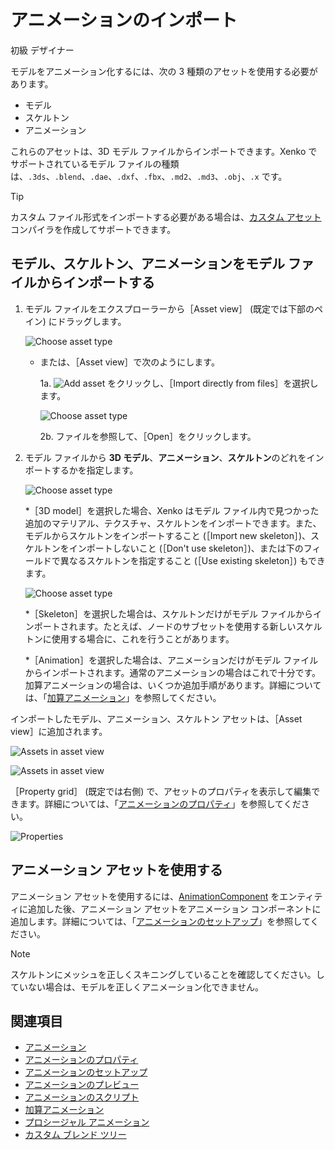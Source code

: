 # アニメーションのインポート

<span class="label label-doc-level">初級</span>
<span class="label label-doc-audience">デザイナー</span>

モデルをアニメーション化するには、次の 3 種類のアセットを使用する必要があります。

* モデル
* スケルトン
* アニメーション

これらのアセットは、3D モデル ファイルからインポートできます。Xenko でサポートされているモデル ファイルの種類は、``.3ds``、``.blend``、``.dae``、``.dxf``、``.fbx``、``.md2``、``.md3``、``.obj``、``.x`` です。

> [!TIP]
> カスタム ファイル形式をインポートする必要がある場合は、[カスタム アセット](../engine/assets/create-a-custom-asset.md) コンパイラを作成してサポートできます。

## モデル、スケルトン、アニメーションをモデル ファイルからインポートする

1. モデル ファイルをエクスプローラーから［Asset view］ (既定では下部のペイン) にドラッグします。

    ![Choose asset type](media/create-and-add-assets-drag-and-drop-model.png)

    * または、［Asset view］で次のようにします。

        1a. ![Add asset](media/create-and-add-assets-add-new-asset-button.png) をクリックし、［Import directly from files］を選択します。

        ![Choose asset type](media/create-and-add-assets-add-new1.png)

        2b. ファイルを参照して、［Open］をクリックします。

2. モデル ファイルから **3D モデル**、**アニメーション**、**スケルトン**のどれをインポートするかを指定します。

    ![Choose asset type](media/create-and-add-assets-choose-asset-type.png)

    *［3D model］を選択した場合、Xenko はモデル ファイル内で見つかった追加のマテリアル、テクスチャ、スケルトンをインポートできます。また、モデルからスケルトンをインポートすること (［Import new skeleton］)、スケルトンをインポートしないこと (［Don't use skeleton］)、または下のフィールドで異なるスケルトンを指定すること (［Use existing skeleton］) もできます。

    ![Choose asset type](media/create-and-add-assets-model-import-parameters.png)

    *［Skeleton］を選択した場合は、スケルトンだけがモデル ファイルからインポートされます。たとえば、ノードのサブセットを使用する新しいスケルトンに使用する場合に、これを行うことがあります。

    *［Animation］を選択した場合は、アニメーションだけがモデル ファイルからインポートされます。通常のアニメーションの場合はこれで十分です。加算アニメーションの場合は、いくつか追加手順があります。詳細については、「[加算アニメーション](additive-animation.md)」を参照してください。

インポートしたモデル、アニメーション、スケルトン アセットは、［Asset view］に追加されます。

![Assets in asset view](media/assets-in-asset-view1.png)

![Assets in asset view](media/assets-in-asset-view2.png)

［Property grid］ (既定では右側) で、アセットのプロパティを表示して編集できます。詳細については、「[アニメーションのプロパティ](animation-properties.md)」を参照してください。

![Properties](media/animations-properties.png)

## アニメーション アセットを使用する

アニメーション アセットを使用するには、[AnimationComponent](xref:SiliconStudio.Xenko.Engine.AnimationComponent) をエンティティに追加した後、アニメーション アセットをアニメーション コンポーネントに追加します。詳細については、「[アニメーションのセットアップ](set-up-animations.md)」を参照してください。

>[!NOTE]
>スケルトンにメッシュを正しくスキニングしていることを確認してください。していない場合は、モデルを正しくアニメーション化できません。

## 関連項目

* [アニメーション](index.md)
* [アニメーションのプロパティ](animation-properties.md)
* [アニメーションのセットアップ](set-up-animations.md)
* [アニメーションのプレビュー](preview-animations.md)
* [アニメーションのスクリプト](animation-scripts.md)
* [加算アニメーション](additive-animation.md)
* [プロシージャル アニメーション](procedural-animation.md)
* [カスタム ブレンド ツリー](custom-blend-trees.md)
